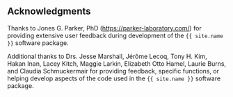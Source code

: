 ## Acknowledgments

Thanks to Jones G. Parker, PhD (<https://parker-laboratory.com/>) for providing extensive user feedback during development of the `{{ site.name }}` software package.

Additional thanks to Drs. Jesse Marshall, Jérôme Lecoq, Tony H. Kim, Hakan Inan, Lacey Kitch, Maggie Larkin, Elizabeth Otto Hamel, Laurie Burns, and Claudia Schmuckermair for providing feedback, specific functions, or helping develop aspects of the code used in the `{{ site.name }}` software package.